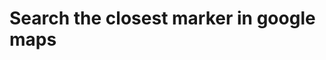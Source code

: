 Search the closest marker in google maps
======================================================================


